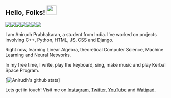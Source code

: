## Hello, Folks! <img src="https://raw.githubusercontent.com/MartinHeinz/MartinHeinz/master/wave.gif" width="30px">

<img src='https://img.shields.io/badge/OS-Windows-blue?logo=windows&style=flat-square'><img src='https://img.shields.io/badge/OS-Ubuntu-blue?logo=ubuntu&style=flat-square'><img src='https://img.shields.io/badge/Code-Python-blue?logo=python&style=flat-square'><img src='https://img.shields.io/badge/Editor-Visual_Studio_Code-blue?logo=visual+studio+code&style=flat-square'><img src="https://img.shields.io/badge/Tools-Django-blue?logo=django&style=flat-square"><img src="https://img.shields.io/badge/Code-HTML-blue?logo=html5&style=flat-square"><img src="https://img.shields.io/badge/Code-CSS-blue?logo=css3&style=flat-square"><img scr="https://img.shields.io/badge/Code-JS-blue?logo=javascript&style=flat-square">


I am Anirudh Prabhakaran, a student from India. I've worked on projects involving C++, Python, HTML, JS, CSS and Django.

Right now, learning Linear Algebra, theoretical Computer Science, Machine Learning and Neural Networks.

In my free time, I write, play the keyboard, sing, make music and play Kerbal Space Program.

[![Anirudh's github stats](https://github-readme-stats.vercel.app/api?username=ani-coder-hacker&count_private=true&show_icons=true&theme=tokyonight)]

Lets get in touch! Visit me on [Instagram](https://www.instagram.com/anirudhprabhakaran), [Twitter](https://twitter.com/anirudhthebear), [YouTube](https://www.youtube.com/channel/UCCbH3ofq1Mmshyh7SadqKWw) and [Wattpad](https://www.wattpad.com/user/anirudhprabhakaran).